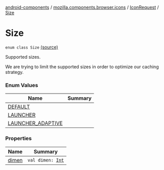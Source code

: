 [android-components](../../../index.md) / [mozilla.components.browser.icons](../../index.md) / [IconRequest](../index.md) / [Size](./index.md)

# Size

`enum class Size` [(source)](https://github.com/mozilla-mobile/android-components/blob/master/components/browser/icons/src/main/java/mozilla/components/browser/icons/IconRequest.kt#L28)

Supported sizes.

We are trying to limit the supported sizes in order to optimize our caching strategy.

### Enum Values

| Name | Summary |
|---|---|
| [DEFAULT](-d-e-f-a-u-l-t.md) |  |
| [LAUNCHER](-l-a-u-n-c-h-e-r.md) |  |
| [LAUNCHER_ADAPTIVE](-l-a-u-n-c-h-e-r_-a-d-a-p-t-i-v-e.md) |  |

### Properties

| Name | Summary |
|---|---|
| [dimen](dimen.md) | `val dimen: `[`Int`](https://kotlinlang.org/api/latest/jvm/stdlib/kotlin/-int/index.html) |
